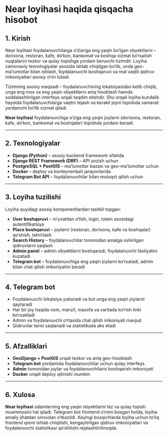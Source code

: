 # Near loyihasi haqida qisqacha hisobot

## 1. Kirish

Near loyihasi foydalanuvchilarga o‘zlariga eng yaqin bo‘lgan obyektlarni – dorixona, restoran, kafe, do‘kon, bankomat va boshqa xizmat ko‘rsatish nuqtalarini tezkor va qulay topishga yordam beruvchi tizimdir. Loyiha zamonaviy texnologiyalar asosida ishlab chiqilgan bo‘lib, unda geo-ma’lumotlar bilan ishlash, foydalanuvchi boshqaruvi va real vaqtli qidiruv imkoniyatlari asosiy o‘rin tutadi.

Tizimning asosiy maqsadi – foydalanuvchining lokatsiyasidan kelib chiqib, unga eng mos va eng yaqin obyektlarni aniq hisoblash hamda soddalashtirilgan interfeys orqali taqdim etishdir. Shu orqali loyiha kundalik hayotda foydalanuvchilarga vaqtni tejash va kerakli joyni topishda samarali yordamchi bo‘lib xizmat qiladi.

**Near loyihasi** foydalanuvchiga o‘ziga eng yaqin joylarni (dorixona, restoran, kafe, do‘kon, bankomat va boshqalar) topishda yordam beradi.

---

## 2. Texnologiyalar

* **Django (Python)** – asosiy backend framework sifatida
* **Django REST Framework (DRF)** – API yozish uchun
* **PostgreSQL + PostGIS** – ma’lumotlar bazasi va geo-ma’lumotlar uchun
* **Docker** – deploy va konteynerlash jarayonlarida
* **Telegram Bot API** – foydalanuvchilar bilan muloqot qilish uchun

---

## 3. Loyiha tuzilishi

Loyiha quyidagi asosiy komponentlardan tashkil topgan:

* **User boshqaruvi** – ro‘yxatdan o‘tish, login, token asosidagi autentifikatsiya
* **Place boshqaruvi** – joylarni (restoran, dorixona, kafe va boshqalar) qo‘shish, tahrirlash
* **Search History** – foydalanuvchilar tomonidan amalga oshirilgan qidiruvlarni saqlash
* **Admin panel** – admin obyektlarni boshqaradi, foydalanuvchi faoliyatini kuzatadi
* **Telegram bot** – foydalanuvchiga eng yaqin joylarni ko‘rsatadi, admin bilan chat qilish imkoniyatini beradi

---

## 4. Telegram bot

* Foydalanuvchi lokatsiya yuboradi va bot unga eng yaqin joylarni qaytaradi
* Har bir joy haqida nom, manzil, masofa va xaritada ko‘rish linki ko‘rsatiladi
* Admin va foydalanuvchi o‘rtasida chat qilish imkoniyati mavjud
* Qidiruvlar tarixi saqlanadi va statistikada aks etadi

---

## 5. Afzalliklari

* **GeoDjango + PostGIS** orqali tezkor va aniq geo-hisoblash
* **Telegram bot** yordamida foydalanuvchilar uchun qulay interfeys
* **Admin** tomonidan joylar va foydalanuvchilarni boshqarish imkoniyati
* **Docker** orqali deploy qilinishi mumkin

---

## 6. Xulosa

**Near loyihasi** odamlarning eng yaqin obyektlarni tez va qulay topish muammosini hal qiladi. Telegram bot frontend o‘rnini bosgan holda, loyiha amaliy jihatdan sinovdan o‘tkazildi. Keyingi bosqichlarda loyiha uchun to‘liq frontend qismi ishlab chiqilishi, kengaytirilgan qidiruv imkoniyatlari va foydalanuvchi statistikasi qo‘shilishi rejalashtirilmoqda.
